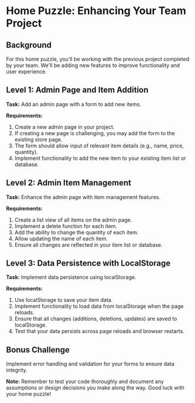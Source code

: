 # Home Puzzle: Enhancing Your Team Project

## Background
For this home puzzle, you'll be working with the previous project completed by your team. We'll be adding new features to improve functionality and user experience.

## Level 1: Admin Page and Item Addition
**Task:** Add an admin page with a form to add new items.

**Requirements:**
1. Create a new admin page in your project.
2. If creating a new page is challenging, you may add the form to the existing store page.
3. The form should allow input of relevant item details (e.g., name, price, quantity).
4. Implement functionality to add the new item to your existing item list or database.

## Level 2: Admin Item Management
**Task:** Enhance the admin page with item management features.

**Requirements:**
1. Create a list view of all items on the admin page.
2. Implement a delete function for each item.
3. Add the ability to change the quantity of each item.
4. Allow updating the name of each item.
5. Ensure all changes are reflected in your item list or database.

## Level 3: Data Persistence with LocalStorage
**Task:** Implement data persistence using localStorage.

**Requirements:**
1. Use localStorage to save your item data.
2. Implement functionality to load data from localStorage when the page reloads.
3. Ensure that all changes (additions, deletions, updates) are saved to localStorage.
4. Test that your data persists across page reloads and browser restarts.

## Bonus Challenge
Implement error handling and validation for your forms to ensure data integrity.

**Note:** Remember to test your code thoroughly and document any assumptions or design decisions you make along the way. Good luck with your home puzzle!
